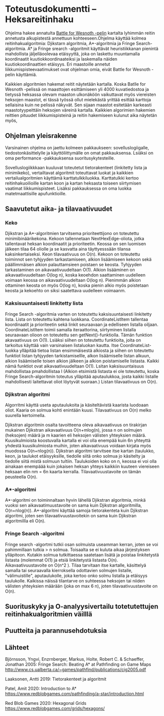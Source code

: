 # Toteutusdokumentti – Heksareitinhaku

Ohjelma hakee annatulta  [Battle for Wesnoth -pelin](https://www.wesnoth.org/) kartalta lyhimmän reitin annetusta alkupistestä annettuun kohteeseen.Ohjelma käyttää kolmea reitinhakualgoritmia: Djikstarn algoritmia, A*-algoritmia ja Fringe Search-algoritmia. A* ja Fringe srearch -algoritmit käyttävät heuristiikkanan pienintä mahdollista jäljelläoolevaa etäisyyttä, joka on laskettu muuntamalla koordinaatit kuutiokkoordinaateiksi ja laskemalla näiden kuutiokoordinaattien etäisyys.
Eri maastoille annetut liikkumispisteevaatimukset ovat ohjelman omia, eivät Battle for Wesnoth -pelin käyttämiä. 

Kaikkien algoritmien hakemat reitit näytetään kartalla. Koska Batlle for Wesnoth -pelissä on maasttojen esittämiseen yli 4000 kuvatiedostoa ja tietyssä heksassa olevam maaston ulkonäköön vaikuttavat myös viereisten heksojen maastot, ei tässä työssä ollut mielekästä yrittää esittää karttoja sellaisina kuin ne pelissä näkyvät. Sen sijaan maastot esitetään karkeasti maastotyypeittäin heksojen väreinä kartalla. Kaikkien algorimien hakemien reittien pituudet liikkumispisteinä ja reitin hakemiseen kulunut aika näytetän myös,

## Ohjelman yleisrakenne

Varsinainen ohjelma on jaettu kolmeen pakkaukseen: sovelluslogiigalle, tiedostonkäsittelylle ja käyttöliittymälle on omat pakkauksensa. Lsiäksi on oma performance -pakkauksensa suoritusykytesteille.

Sovelluslogiikkkaan kuuluvat toteutetut tietorakenteet (linkitetty lista ja minimikeko), vertailtavat algoritmit toteuttavat luokat ja kaikkien vertailualgoritmien käyttämä karttatulkkiluokka. Karttatulkki kertoo reitinhakuoilioille kartan koon ja kartan heksasta toiseen siirtymisen vaatimat liikkumispisteet. Lisäksi pakkauksessa on oma luokka matetmaattisille apufunktioille.  


## Saavutetut aika- ja tilavaativuudet

### Keko

Djikstran  ja A*-algoritmien tarvitsema prioriteettijono on toteutettu minimibinäärikekona. Kekoon tallennetaan NextHexEdge-oliota, jotka tallentavat heksan koordinaatit ja prioriteetin. Keossa on sen luomisen jälkeen tilaa 64 oliolle ja se kasvatta aina täyttyesssään tilansa kaksinkertaiseksi. Keon tilavaativuus on O(n). Kekoon on toteutettu toiminnot sen tyhjyyden tarkastamiseen, alkion lisäämiseen kekoon sekä päällimmäisen alkion palauttamsieen poistaen se keosta. Tyhjyyden tarkastaminen on aikavaativuudeltaan O(1). Alkion lisääminen on aikavaativuudeltaan O(log n), koska keoehdon saattaminen uudelleen voimaan keossa on aikavaativuudeltaan O(log n). Pienimmän alkion ottaminen keosta on myös O(log n), koska pienin alkio myös poistetaan keosta ja kekoehto on siksi saatettava uudelleen voimaanm.     

### Kaksisuuntaisesti linkitetty lista

Fringe Search -algoritmia varten on toteutettu kaksisuuntaisesti linkitetty lista. Lista on toteutettu kahtena luokkana. CoordinateListItem tallentaa koordinaatit ja prioriteetin sekä linkit seuraavaan ja edelliseen listalla oiljaan.  CoordinateListItem toimii samalla iteraattorina, siirtyminen listalla seuraavaan olioon on toteutettu sen getNext()-funktiolla. Tämän funktion akavaativuus on O(1). Lsiäksi siihen on toteutettu funktioita, joita on tarkoitus käyttää vain varsinaisen listaluokan kautta. Itse CoordinateList-luokka ylläpitää tietoa listan ensimmäisestä alkiosta ja siihen on toteutettu funktiot listan tyhjyyden tarkistamisellle, alkon lisäämiselle listan alkuun, alkion lisäämiselle toisen alkion jälkeen ja alkion poistamiselle listasta. Kaikki nämä funktiot ovat aikavaativuudeltaan O(1). Lsitan kaksisuuntaisuus mahdollistaa pmahdollistaa l (Alkion etsimistä listasta ei ole toteutettu, koska Fringe Search-algoritmin toteutus ylläpitää aputaulukkoa, josta kaikki listalle mahdollisesti laitettavat oliot löytyvät suoraan.) Listan tilavaativuus on O(n).  

### Djikstran algoritmi

Algorritmi käyttä useta aputaulukoita ja käsiteltävistä kaarista luodoaan oliot. Kaaria on solmua kohti enintään kuusi. Tilavaativuus on O(n) melko suurella kertoimella. 

Djikstran algoritmin osalta tavoitteena oleva aikavaativuus on tirakirjan mukainen Djikstran aikavaativuus O(n+mlog(n), jossa n on solmujen (heksojen) määrä ja m kaarien eli heksojen välisten yhteyksien määrä. Kuusikulmioista koostuvalla kartalla ei voi olla enempää kuin 6n yhteyttä yhdestä kuusikulmiosta muihin, joten aikavaativuus voidaan kirjata myös muodossa O(n+nlog(n)). Djikstran algoritmi tarvitsee itse kartan (taulukko, keon, ja taulukot etäisyyksille, tiedolle siitä onko solmua jo käsitelty ja tiedolle siitä mistä solmuun tultiin. Taulukoiden koko on n, keossa ei voi olla ainakaan enempäää kuin jokaisen heksan yhteys kaikkiin kuuteen viereiseen heksaan elin nm = 6n kaarta kerralla. Tilavaativuustavoite on tämän peusteella O(n).

### A*-algoritmi

A*-algoritmi on toiminnaltaan hyvin lähellä Djikstran algoritmia, minkä vuoksi sen aikavaatimuustavoite on sama kuin Djikstran algoritmilla, O(n+nlog(n)). A*-algoritmi käyttää samoja tietorakenteta kuin Djikstran algoritmi, joten sen tilavaativuustavoitekin on sama kuin Djikstran algoritmillla eli O(n).

### Fringe Search -algoritmi

Fringe search -algortmi tutkii osan solmuista useamman kerran, joten se voi pahimmillaan tutkia > n solmua. Toisaalta se ei kuluta aikaa järjestyksen ylläpitoon. Kutakin solmua tutkittaessa saatetaan lisätä ja poistaa linkitetystä listasta (molemmat O(1) ja etsiä linkitetystä listasta O(n). Aikavaativuustavoite on O(n^2 ). Tilaa tarvitaan itse kartalle, käsittelyä samalla tai seuraavalla kierroksella odottavien solmujen listalle, "välimuistille", aputaulukolle, joka kertoo onko solmu listalla ja etäisyys taulukolle. Kaikissa näissä tilantarve on suhteessa heksojen tai niiden välisten yhteyksien määrään (joka on max 6 n), joten tilavaativuustavoite on O(n).

## Suorituskyky ja O-analyysivertailu totetutettujen reitinhakualgoritmien väilllä

## Puutteita ja parannusehdotuksia

## Lähteet

Björnsson, Yngvi, Enzrnberger, Markus, Holte, Robert C. & Schaeffer, Jonathan 2005: Fringe Search: Beating A\* at Pathfinding on Game Maps
http://www.cs.ualberta.ca/~games/pathfind/publications/cig2005.pdf

Laaksonen, Antti 2019: Tietorakenteet ja algoritmit

Patel, Amit 2020: Introduction to A\* https://www.redblobgames.com/pathfinding/a-star/introduction.html

Red Blob Games 2020: Hexagonal Grids https://www.redblobgames.com/grids/hexagons/

